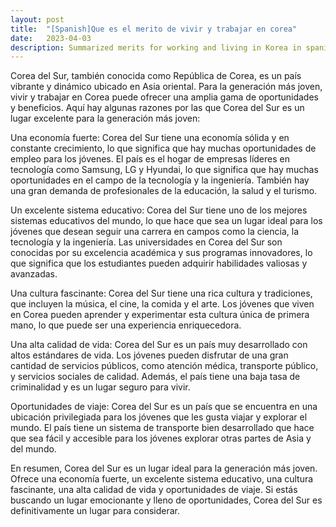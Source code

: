 ```yaml
---
layout: post
title:  "[Spanish]Que es el merito de vivir y trabajar en corea"
date:   2023-04-03
description: Summarized merits for working and living in Korea in spanish
---
```


Corea del Sur, también conocida como República de Corea, es un país vibrante y dinámico ubicado en Asia oriental. Para la generación más joven, vivir y trabajar en Corea puede ofrecer una amplia gama de oportunidades y beneficios. Aquí hay algunas razones por las que Corea del Sur es un lugar excelente para la generación más joven:

Una economía fuerte: Corea del Sur tiene una economía sólida y en constante crecimiento, lo que significa que hay muchas oportunidades de empleo para los jóvenes. El país es el hogar de empresas líderes en tecnología como Samsung, LG y Hyundai, lo que significa que hay muchas oportunidades en el campo de la tecnología y la ingeniería. También hay una gran demanda de profesionales de la educación, la salud y el turismo.

Un excelente sistema educativo: Corea del Sur tiene uno de los mejores sistemas educativos del mundo, lo que hace que sea un lugar ideal para los jóvenes que desean seguir una carrera en campos como la ciencia, la tecnología y la ingeniería. Las universidades en Corea del Sur son conocidas por su excelencia académica y sus programas innovadores, lo que significa que los estudiantes pueden adquirir habilidades valiosas y avanzadas.

Una cultura fascinante: Corea del Sur tiene una rica cultura y tradiciones, que incluyen la música, el cine, la comida y el arte. Los jóvenes que viven en Corea pueden aprender y experimentar esta cultura única de primera mano, lo que puede ser una experiencia enriquecedora.

Una alta calidad de vida: Corea del Sur es un país muy desarrollado con altos estándares de vida. Los jóvenes pueden disfrutar de una gran cantidad de servicios públicos, como atención médica, transporte público, y servicios sociales de calidad. Además, el país tiene una baja tasa de criminalidad y es un lugar seguro para vivir.

Oportunidades de viaje: Corea del Sur es un país que se encuentra en una ubicación privilegiada para los jóvenes que les gusta viajar y explorar el mundo. El país tiene un sistema de transporte bien desarrollado que hace que sea fácil y accesible para los jóvenes explorar otras partes de Asia y del mundo.

En resumen, Corea del Sur es un lugar ideal para la generación más joven. Ofrece una economía fuerte, un excelente sistema educativo, una cultura fascinante, una alta calidad de vida y oportunidades de viaje. Si estás buscando un lugar emocionante y lleno de oportunidades, Corea del Sur es definitivamente un lugar para considerar.